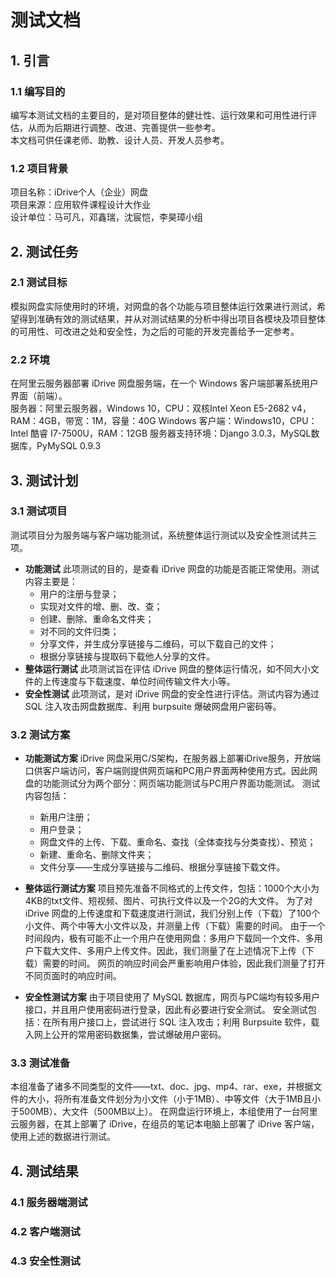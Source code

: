 # 测试文档
    
## 1. 引言  
    
### 1.1 编写目的
    
编写本测试文档的主要目的，是对项目整体的健壮性、运行效果和可用性进行评估，从而为后期进行调整、改进、完善提供一些参考。  
本文档可供任课老师、助教、设计人员、开发人员参考。
    
### 1.2 项目背景
    
项目名称：iDrive个人（企业）网盘  
项目来源：应用软件课程设计大作业  
设计单位：马可凡，邓鑫瑞，沈宸恺，李昊璋小组
    
## 2. 测试任务
    
### 2.1 测试目标
    
模拟网盘实际使用时的环境，对网盘的各个功能与项目整体运行效果进行测试，希望得到准确有效的测试结果，并从对测试结果的分析中得出项目各模块及项目整体的可用性、可改进之处和安全性，为之后的可能的开发完善给予一定参考。
    
### 2.2 环境
    
在阿里云服务器部署 iDrive 网盘服务端，在一个 Windows 客户端部署系统用户界面（前端）。  
服务器：阿里云服务器，Windows 10，CPU：双核Intel Xeon E5-2682 v4，RAM：4GB，带宽：1M，容量：40G
Windows 客户端：Windows10，CPU：Intel 酷睿 I7-7500U，RAM：12GB
服务器支持环境：Django 3.0.3，MySQL数据库，PyMySQL 0.9.3
    
## 3. 测试计划
    
### 3.1 测试项目
    
测试项目分为服务端与客户端功能测试，系统整体运行测试以及安全性测试共三项。
- **功能测试**
此项测试的目的，是查看 iDrive 网盘的功能是否能正常使用。测试内容主要是：
  - 用户的注册与登录；
  - 实现对文件的增、删、改、查；
  - 创建、删除、重命名文件夹；
  - 对不同的文件归类；
  - 分享文件，并生成分享链接与二维码，可以下载自己的文件；
  - 根据分享链接与提取码下载他人分享的文件。
- **整体运行测试**
此项测试旨在评估 iDrive 网盘的整体运行情况，如不同大小文件的上传速度与下载速度、单位时间传输文件大小等。
- **安全性测试**
此项测试，是对 iDrive 网盘的安全性进行评估。测试内容为通过 SQL 注入攻击网盘数据库、利用 burpsuite 爆破网盘用户密码等。

    
### 3.2 测试方案
    
- **功能测试方案**
iDrive 网盘采用C/S架构，在服务器上部署iDrive服务，开放端口供客户端访问，客户端则提供网页端和PC用户界面两种使用方式。因此网盘的功能测试分为两个部分：网页端功能测试与PC用户界面功能测试。
测试内容包括：
  - 新用户注册；
  - 用户登录；
  - 网盘文件的上传、下载、重命名、查找（全体查找与分类查找）、预览；
  - 新建、重命名、删除文件夹；
  - 文件分享——生成分享链接与二维码、根据分享链接下载文件。
  
- **整体运行测试方案**
项目预先准备不同格式的上传文件，包括：1000个大小为4KB的txt文件、短视频、图片、可执行文件以及一个2G的大文件。
为了对 iDrive 网盘的上传速度和下载速度进行测试，我们分别上传（下载）了100个小文件、两个中等大小文件以及，并测量上传（下载）需要的时间。
由于一个时间段内，极有可能不止一个用户在使用网盘：多用户下载同一个文件、多用户下载大文件、多用户上传文件。因此，我们测量了在上述情况下上传（下载）需要的时间。
网页的响应时间会严重影响用户体验，因此我们测量了打开不同页面时的响应时间。
- **安全性测试方案**
由于项目使用了 MySQL 数据库，网页与PC端均有较多用户接口，并且用户使用密码进行登录，因此有必要进行安全测试。
安全测试包括：在所有用户接口上，尝试进行 SQL 注入攻击；利用 Burpsuite 软件，载入网上公开的常用密码数据集，尝试爆破用户密码。
    
### 3.3 测试准备

本组准备了诸多不同类型的文件——txt、doc、jpg、mp4、rar、exe，并根据文件的大小，将所有准备文件划分为小文件（小于1MB）、中等文件（大于1MB且小于500MB）、大文件（500MB以上）。
在网盘运行环境上，本组使用了一台阿里云服务器，在其上部署了 iDrive，在组员的笔记本电脑上部署了 iDrive 客户端，使用上述的数据进行测试。
   
## 4. 测试结果

### 4.1 服务器端测试
    
### 4.2 客户端测试
    
### 4.3 安全性测试

